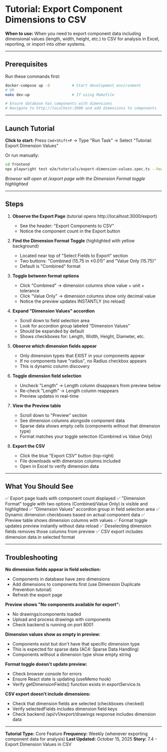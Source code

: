 # Tutorial: Export Component Dimensions to CSV

**When to use:** When you need to export component data including dimensional values (length, width, height, etc.) to CSV for analysis in Excel, reporting, or import into other systems.

---

## Prerequisites

Run these commands first:
```bash
docker-compose up -d          # Start development environment
# OR
make dev-up                   # If using Makefile

# Ensure database has components with dimensions
# Navigate to http://localhost:3000 and add dimensions to components
```

---

## Launch Tutorial

**Click to start:** Press `Cmd+Shift+P` → Type "Run Task" → Select "Tutorial: Export Dimension Values"

Or run manually:
```bash
cd frontend
npx playwright test e2e/tutorials/export-dimension-values.spec.ts --headed --debug
```

*Browser will open at /export page with the Dimension Format toggle highlighted*

---

## Steps

1. **Observe the Export Page** (tutorial opens http://localhost:3000/export)
   - See the header: "Export Components to CSV"
   - Notice the component count in the Export button

2. **Find the Dimension Format Toggle** (highlighted with yellow background)
   - Located near top of "Select Fields to Export" section
   - Two buttons: "Combined (15.75 in ±0.01)" and "Value Only (15.75)"
   - Default is "Combined" format

3. **Toggle between format options**
   - Click "Combined" → dimension columns show value + unit + tolerance
   - Click "Value Only" → dimension columns show only decimal value
   - Notice the preview updates INSTANTLY (no reload)

4. **Expand "Dimension Values" accordion**
   - Scroll down to field selection area
   - Look for accordion group labeled "Dimension Values"
   - Should be expanded by default
   - Shows checkboxes for: Length, Width, Height, Diameter, etc.

5. **Observe which dimension fields appear**
   - Only dimension types that EXIST in your components appear
   - If no components have "radius", no Radius checkbox appears
   - This is dynamic column discovery

6. **Toggle dimension field selection**
   - Uncheck "Length" → Length column disappears from preview below
   - Re-check "Length" → Length column reappears
   - Preview updates in real-time

7. **View the Preview table**
   - Scroll down to "Preview" section
   - See dimension columns alongside component data
   - Sparse data shows empty cells (components without that dimension type)
   - Format matches your toggle selection (Combined vs Value Only)

8. **Export the CSV**
   - Click the blue "Export CSV" button (top-right)
   - File downloads with dimension columns included
   - Open in Excel to verify dimension data

---

## What You Should See

✅ Export page loads with component count displayed
✅ "Dimension Format" toggle with two options (Combined/Value Only) is visible and highlighted
✅ "Dimension Values" accordion group in field selection area
✅ Dynamic dimension checkboxes based on actual component data
✅ Preview table shows dimension columns with values
✅ Format toggle updates preview instantly without data reload
✅ Deselecting dimension fields removes those columns from preview
✅ CSV export includes dimension data in selected format

---

## Troubleshooting

**No dimension fields appear in field selection:**
- Components in database have zero dimensions
- Add dimensions to components first (use Dimension Duplicate Prevention tutorial)
- Refresh the export page

**Preview shows "No components available for export":**
- No drawings/components loaded
- Upload and process drawings with components
- Check backend is running on port 8001

**Dimension values show as empty in preview:**
- Components exist but don't have that specific dimension type
- This is expected for sparse data (AC4: Sparse Data Handling)
- Components without a dimension type show empty string

**Format toggle doesn't update preview:**
- Check browser console for errors
- Ensure React state is updating (useMemo hook)
- Verify getDimensionFields() function exists in exportService.ts

**CSV export doesn't include dimensions:**
- Check that dimension fields are selected (checkboxes checked)
- Verify selectedFields includes dimension field keys
- Check backend /api/v1/export/drawings response includes dimension data

---

**Tutorial Type:** Core Feature
**Frequency:** Weekly (whenever exporting component data for analysis)
**Last Updated:** October 15, 2025
**Story:** 7.4 - Export Dimension Values in CSV
